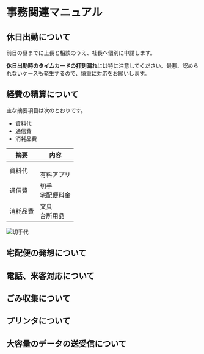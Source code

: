 # 事務関連マニュアル
## 休日出勤について
前日の昼までに上長と相談のうえ、社長へ個別に申請します。

**休日出勤時のタイムカードの打刻漏れ**には特に注意してください。最悪、認められないケースも発生するので、慎重に対応をお願いします。

## 経費の精算について
主な摘要項目は次のとおりです。
- 資料代
- 通信費
- 消耗品費

|摘要 |内容
|--|--
|資料代 |<br>有料アプリ
|通信費 |切手<br>宅配便料金
|消耗品費 |文具<br>台所用品

![切手代](img.one_price.png)

## 宅配便の発想について
## 電話、来客対応について
## ごみ収集について
## プリンタについて
## 大容量のデータの送受信について